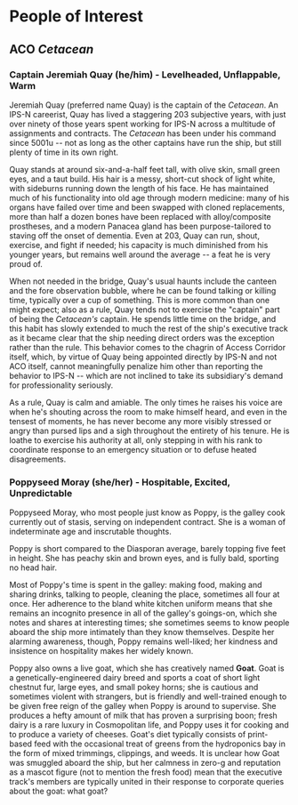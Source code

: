 # People of Interest

## ACO *Cetacean*

### Captain Jeremiah Quay (he/him) - Levelheaded, Unflappable, Warm
Jeremiah Quay (preferred name Quay) is the captain of the *Cetacean*. An IPS-N careerist, Quay has lived a staggering 203 subjective years, with just over ninety of those years spent working for IPS-N across a multitude of assignments and contracts. The *Cetacean* has been under his command since 5001u -- not as long as the other captains have run the ship, but still plenty of time in its own right.

Quay stands at around six-and-a-half feet tall, with olive skin, small green eyes, and a taut build. His hair is a messy, short-cut shock of light white, with sideburns running down the length of his face. He has maintained much of his functionality into old age through modern medicine: many of his organs have failed over time and been swapped with cloned replacements, more than half a dozen bones have been replaced with alloy/composite prostheses, and a modern Panacea gland has been purpose-tailored to staving off the onset of dementia. Even at 203, Quay can run, shout, exercise, and fight if needed; his capacity is much diminished from his younger years, but remains well around the average -- a feat he is very proud of.

When not needed in the bridge, Quay's usual haunts include the canteen and the fore observation bubble, where he can be found talking or killing time, typically over a cup of something. This is more common than one might expect; also as a rule, Quay tends not to exercise the "captain" part of being the *Cetacean's* captain. He spends little time on the bridge, and this habit has slowly extended to much the rest of the ship's executive track as it became clear that the ship needing direct orders was the exception rather than the rule. This behavior comes to the chagrin of Access Corridor itself, which, by virtue of Quay being appointed directly by IPS-N and not ACO itself, cannot meaningfully penalize him other than reporting the behavior to IPS-N -- which are not inclined to take its subsidiary's demand for professionality seriously.

As a rule, Quay is calm and amiable. The only times he raises his voice are when he's shouting across the room to make himself heard, and even in the tensest of moments, he has never become any more visibly stressed or angry than pursed lips and a sigh throughout the entirety of his tenure. He is loathe to exercise his authority at all, only stepping in with his rank to coordinate response to an emergency situation or to defuse heated disagreements.

### Poppyseed Moray (she/her) - Hospitable, Excited, Unpredictable
Poppyseed Moray, who most people just know as Poppy, is the galley cook currently out of stasis, serving on independent contract. She is a woman of indeterminate age and inscrutable thoughts.

Poppy is short compared to the Diasporan average, barely topping five feet in height. She has peachy skin and brown eyes, and is fully bald, sporting no head hair.

Most of Poppy's time is spent in the galley: making food, making and sharing drinks, talking to people, cleaning the place, sometimes all four at once. Her adherence to the bland white kitchen uniform means that she remains an incognito presence in all of the galley's goings-on, which she notes and shares at interesting times; she sometimes seems to know people aboard the ship more intimately than they know themselves. Despite her alarming awareness, though, Poppy remains well-liked; her kindness and insistence on hospitality makes her widely known.

Poppy also owns a live goat, which she has creatively named **Goat**. Goat is a genetically-engineered dairy breed and sports a coat of short light chestnut fur, large eyes, and small pokey horns; she is cautious and sometimes violent with strangers, but is friendly and well-trained enough to be given free reign of the galley when Poppy is around to supervise. She produces a hefty amount of milk that has proven a surprising boon; fresh dairy is a rare luxury in Cosmopolitan life, and Poppy uses it for cooking and to produce a variety of cheeses. Goat's diet typically consists of print-based feed with the occasional treat of greens from the hydroponics bay in the form of mixed trimmings, clippings, and weeds. It is unclear how Goat was smuggled aboard the ship, but her calmness in zero-g and reputation as a mascot figure (not to mention the fresh food) mean that the executive track's members are typically united in their response to corporate queries about the goat: what goat?
